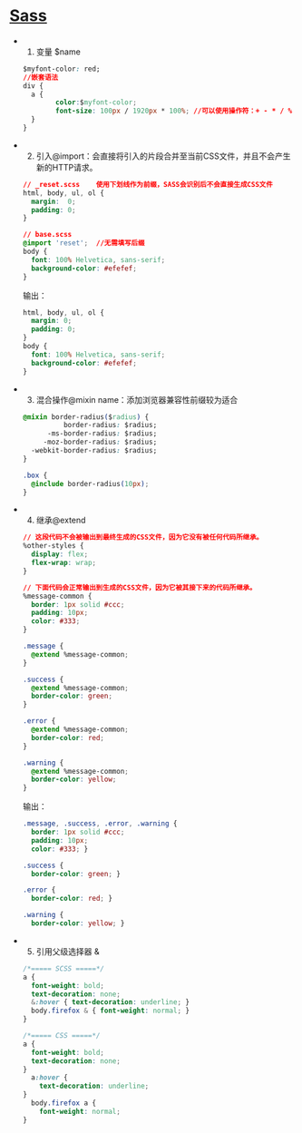 # [Sass](https://www.jianshu.com/p/a99764ff3c41)

- 1. 变量 $name

  ```css
  $myfont-color: red;
  //嵌套语法
  div {
  	a {
          color:$myfont-color;
          font-size: 100px / 1920px * 100%;	//可以使用操作符：+ - * / %
  	}
  }
  ```

- 2. 引入@import：会直接将引入的片段合并至当前CSS文件，并且不会产生新的HTTP请求。

  ```css
  // _reset.scss	使用下划线作为前缀，SASS会识别后不会直接生成CSS文件
  html, body, ul, ol {
    margin:  0;
    padding: 0;
  }
  ```

  ```css
  // base.scss
  @import 'reset';	//无需填写后缀
  body {
    font: 100% Helvetica, sans-serif;
    background-color: #efefef;
  }
  ```

  输出：

  ```css
  html, body, ul, ol {
    margin: 0;
    padding: 0; 
  }
  body {
    font: 100% Helvetica, sans-serif;
    background-color: #efefef; 
  }
  ```

- 3. 混合操作@mixin name：添加浏览器兼容性前缀较为适合

  ```css
  @mixin border-radius($radius) {
            border-radius: $radius;
        -ms-border-radius: $radius;
       -moz-border-radius: $radius;
    -webkit-border-radius: $radius;
  }
  
  .box {
    @include border-radius(10px);
  }
  ```

- 4. 继承@extend

  ```css
  // 这段代码不会被输出到最终生成的CSS文件，因为它没有被任何代码所继承。
  %other-styles {
    display: flex;
    flex-wrap: wrap;
  }
  
  // 下面代码会正常输出到生成的CSS文件，因为它被其接下来的代码所继承。
  %message-common {
    border: 1px solid #ccc;
    padding: 10px;
    color: #333;
  }
  
  .message {
    @extend %message-common;
  }
  
  .success {
    @extend %message-common;
    border-color: green;
  }
  
  .error {
    @extend %message-common;
    border-color: red;
  }
  
  .warning {
    @extend %message-common;
    border-color: yellow;
  }
  ```

  输出：

  ```css
  .message, .success, .error, .warning {
    border: 1px solid #ccc;
    padding: 10px;
    color: #333; }
  
  .success {
    border-color: green; }
  
  .error {
    border-color: red; }
  
  .warning {
    border-color: yellow; }
  ```

- 5. 引用父级选择器 &

  ```css
  /*===== SCSS =====*/
  a {
    font-weight: bold;
    text-decoration: none;
    &:hover { text-decoration: underline; }
    body.firefox & { font-weight: normal; }
  }
  
  /*===== CSS =====*/
  a {
    font-weight: bold;
    text-decoration: none; 
  }
    a:hover {
      text-decoration: underline; 
  }
    body.firefox a {
      font-weight: normal; 
  }
  ```

  